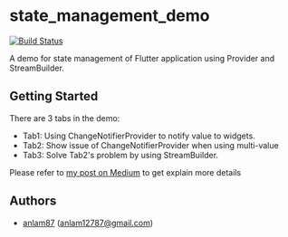 # state_management_demo

[![Build Status](https://travis-ci.org/fluttervn/state_management_demo.svg?branch=master)](https://travis-ci.org/fluttervn/state_management_demo)

A demo for state management of Flutter application using Provider and StreamBuilder.

## Getting Started

There are 3 tabs in the demo:

- Tab1: Using ChangeNotifierProvider to notify value to widgets.
- Tab2: Show issue of ChangeNotifierProvider when using multi-value
- Tab3: Solve Tab2's problem by using StreamBuilder.

Please refer to [my post on Medium](https://medium.com/fluttervn/simplify-flutter-state-management-with-provider-and-bloc-dcfad49bedf2) to get explain more details

## Authors
- [anlam87](https://github.com/anlam87) (anlam12787@gmail.com)

